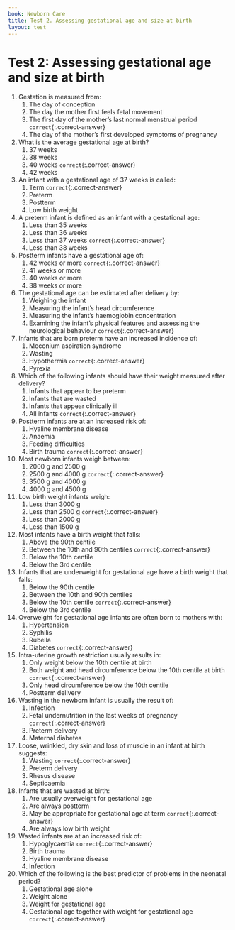 ```yaml
---
book: Newborn Care
title: Test 2. Assessing gestational age and size at birth
layout: test
---
```


# Test 2: Assessing gestational age and size at birth

1.	Gestation is measured from:
	1.	The day of conception
	1.	The day the mother first feels fetal movement
	1.	The first day of the mother’s last normal menstrual period `correct`{:.correct-answer}
	1.	The day of the mother’s first developed symptoms of pregnancy
2.	What is the average gestational age at birth?
	1.	37 weeks
	1.	38 weeks
	1.	40 weeks `correct`{:.correct-answer}
	1.	42 weeks
3.	An infant with a gestational age of 37 weeks is called:
	1.	Term `correct`{:.correct-answer}
	1.	Preterm
	1.	Postterm
	1.	Low birth weight
4.	A preterm infant is defined as an infant with a gestational age:
	1.	Less than 35 weeks
	1.	Less than 36 weeks
	1.	Less than 37 weeks `correct`{:.correct-answer}
	1.	Less than 38 weeks
5.	Postterm infants have a gestational age of:
	1.	42 weeks or more `correct`{:.correct-answer}
	1.	41 weeks or more
	1.	40 weeks or more
	1.	38 weeks or more
6.	The gestational age can be estimated after delivery by:
	1.	Weighing the infant
	1.	Measuring the infant’s head circumference
	1.	Measuring the infant’s haemoglobin concentration
	1.	Examining the infant’s physical features and assessing the neurological behaviour `correct`{:.correct-answer}
7.	Infants that are born preterm have an increased incidence of:
	1.	Meconium aspiration syndrome
	1.	Wasting
	1.	Hypothermia `correct`{:.correct-answer}
	1.	Pyrexia
8.	Which of the following infants should have their weight measured after delivery?
	1.	Infants that appear to be preterm
	1.	Infants that are wasted
	1.	Infants that appear clinically ill
	1.	All infants `correct`{:.correct-answer}
9.	Postterm infants are at an increased risk of:
	1.	Hyaline membrane disease
	1.	Anaemia
	1.	Feeding difficulties
	1.	Birth trauma `correct`{:.correct-answer}
10.	Most newborn infants weigh between:
	1.	2000 g and 2500 g
	1.	2500 g and 4000 g `correct`{:.correct-answer}
	1.	3500 g and 4000 g
	1.	4000 g and 4500 g
11.	Low birth weight infants weigh:
	1.	Less than 3000 g
	1.	Less than 2500 g `correct`{:.correct-answer}
	1.	Less than 2000 g
	1.	Less than 1500 g
12.	Most infants have a birth weight that falls:
	1.	Above the 90th centile
	1.	Between the 10th and 90th centiles `correct`{:.correct-answer}
	1.	Below the 10th centile
	1.	Below the 3rd centile
13.	Infants that are underweight for gestational age have a birth weight that falls:
	1.	Below the 90th centile
	1.	Between the 10th and 90th centiles
	1.	Below the 10th centile `correct`{:.correct-answer}
	1.	Below the 3rd centile
14.	Overweight for gestational age infants are often born to mothers with:
	1.	Hypertension
	1.	Syphilis
	1.	Rubella
	1.	Diabetes `correct`{:.correct-answer}
15.	Intra-uterine growth restriction usually results in:
	1.	Only weight below the 10th centile at birth
	1.	Both weight and head circumference below the 10th centile at birth `correct`{:.correct-answer}
	1.	Only head circumference below the 10th centile
	1.	Postterm delivery
16.	Wasting in the newborn infant is usually the result of:
	1.	Infection
	1.	Fetal undernutrition in the last weeks of pregnancy `correct`{:.correct-answer}
	1.	Preterm delivery
	1.	Maternal diabetes
17.	Loose, wrinkled, dry skin and loss of muscle in an infant at birth suggests:
	1.	Wasting `correct`{:.correct-answer}
	1.	Preterm delivery
	1.	Rhesus disease
	1.	Septicaemia
18.	Infants that are wasted at birth:
	1.	Are usually overweight for gestational age
	1.	Are always postterm
	1.	May be appropriate for gestational age at term `correct`{:.correct-answer}
	1.	Are always low birth weight
19.	Wasted infants are at an increased risk of:
	1.	Hypoglycaemia `correct`{:.correct-answer}
	1.	Birth trauma
	1.	Hyaline membrane disease
	1.	Infection
20.	Which of the following is the best predictor of problems in the neonatal period?
	1.	Gestational age alone
	1.	Weight alone
	1.	Weight for gestational age
	1.	Gestational age together with weight for gestational age `correct`{:.correct-answer}
